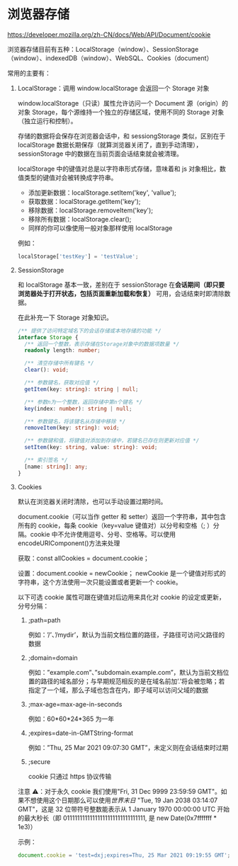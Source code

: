 # 浏览器存储

https://developer.mozilla.org/zh-CN/docs/Web/API/Document/cookie

浏览器存储目前有五种：LocalStorage（window）、SessionStorage（window）、indexedDB（window）、WebSQL、Cookies（document）

常用的主要有：

1. LocalStorage：调用 window.localStorage 会返回一个 Storage 对象

   window.localStorage（只读）属性允许访问一个 Document 源（origin）的对象 Storage，每个源维持一个独立的存储区域，使用不同的 Storage 对象（独立运行和控制）。

   存储的数据将会保存在浏览器会话中，和 sessiongStorage 类似，区别在于 localStorage 数据长期保存（就算浏览器关闭了，直到手动清理），sessionStorage 中的数据在当前页面会话结束就会被清理。

   localStorage 中的键值对总是以字符串形式存储，意味着和 js 对象相比，数值类型的键值对会被转换成字符串。

   - 添加更新数据：localStorage.setItem('key', 'vallue');
   - 获取数据：localStorage.getItem('key');
   - 移除数据：localStorage.removeItem('key');
   - 移除所有数据：localStorage.clear();
   - 同样的你可以像使用一般对象那样使用 localStorage

   例如：

   ```js
   localStorage['testKey'] = 'testValue';
   ```

2. SessionStorage

   和 localStorage 基本一致，差别在于 sessionStorage 在**会话期间（即只要浏览器处于打开状态，包括页面重新加载和恢复）** 可用，会话结束时即清除数据。

   在此补充一下 Storage 对象知识。

   ```ts
   /** 提供了访问特定域名下的会话存储或本地存储的功能 */
   interface Storage {
     /** 返回一个整数，表示存储在Storage对象中的数据项数量 */
     readonly length: number;

     /** 清空存储中所有键名 */
     clear(): void;

     /** 参数键名，获取对应值 */
     getItem(key: string): string | null;

     /** 参数n为一个整数，返回存储中第n个键名 */
     key(index: number): string | null;

     /** 参数键名，将该键名从存储中移除 */
     removeItem(key: string): void;

     /** 参数键和值，将键值对添加到存储中，若键名已存在则更新对应值 */
     setItem(key: string, value: string): void;

     /** 索引签名 */
     [name: string]: any;
   }
   ```

3. Cookies

   默认在浏览器关闭时清除，也可以手动设置过期时间。

   document.cookie（可以当作 getter 和 setter）返回一个字符串，其中包含所有的 cookie，每条 cookie（key=value 键值对）以分号和空格（; ）分隔。cookie 中不允许使用逗号、分号、空格等。可以使用 encodeURIComponent()方法来处理

   获取：const allCookies = document.cookie；

   设置：document.cookie = newCookie； newCookie 是一个键值对形式的字符串，这个方法使用一次只能设置或者更新一个 cookie。

   以下可选 cookie 属性可跟在键值对后边用来具化对 cookie 的设定或更新，分号分隔：

   1. ;path=path

      例如：’/’、’/mydir’，默认为当前文档位置的路径，子路径可访问父路径的数据

   2. ;domain=domain

      例如：”example.com”、”subdomain.example.com”，默认为当前文档位置的路径的域名部分；与早期规范相反的是在域名前加’.’将会被忽略；若指定了一个域，那么子域也包含在内，即子域可以访问父域的数据

   3. ;max-age=max-age-in-seconds

      例如：60\*60\*24\*365 为一年

   4. ;expires=date-in-GMTString-format

      例如：”Thu, 25 Mar 2021 09:07:30 GMT”，未定义则在会话结束时过期

   5. ;secure

      cookie 只通过 https 协议传输

   注意 ⚠️：对于永久 cookie 我们使用"Fri, 31 Dec 9999 23:59:59 GMT"。如果不想使用这个日期那么可以使用*世界末日* "Tue, 19 Jan 2038 03:14:07 GMT"，这是 32 位带符号整数能表示从 1 January 1970 00:00:00 UTC 开始的最大秒长（即 01111111111111111111111111111111, 是 new Date(0x7fffffff \* 1e3)）

   示例：

   ```js
   document.cookie = 'test=dxj;expires=Thu, 25 Mar 2021 09:19:55 GMT';
   ```
